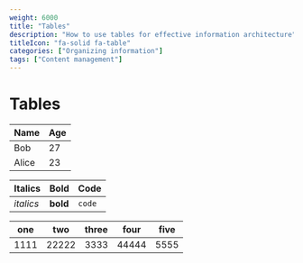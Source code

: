 ```yaml
---
weight: 6000
title: "Tables"
description: "How to use tables for effective information architecture"
titleIcon: "fa-solid fa-table"
categories: ["Organizing information"]
tags: ["Content management"]
---
```

# Tables

   Name | Age
--------|------
    Bob | 27
  Alice | 23


| Italics   | Bold     | Code   |
| --------  | -------- | ------ |
| *italics* | **bold** | `code` |


| one | two | three | four | five |
| --- | --- | ----- | ---- | ---- |
| 1111|22222      | 3333      |44444      | 5555     |